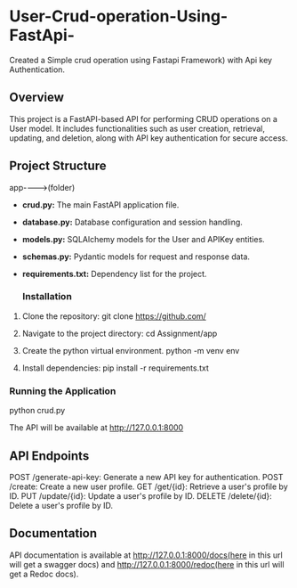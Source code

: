 # User-Crud-operation-Using-FastApi-
Created a Simple crud operation using Fastapi Framework) with Api key Authentication.

## Overview
This project is a FastAPI-based API for performing CRUD operations on a User model. It includes functionalities such as user creation, retrieval, updating, and deletion, along with API key authentication for secure access.

## Project Structure
app---->(folder)
- **crud.py:** The main FastAPI application file.
- **database.py:** Database configuration and session handling.
- **models.py:** SQLAlchemy models for the User and APIKey entities.
- **schemas.py:** Pydantic models for request and response data.
- **requirements.txt:** Dependency list for the project.

  ### Installation

1. Clone the repository:
    git clone https://github.com/

2. Navigate to the project directory:
    cd Assignment/app
   
3. Create the python virtual environment.
    python -m venv env

4. Install dependencies:
    pip install -r requirements.txt

### Running the Application
python crud.py


The API will be available at http://127.0.0.1:8000

## API Endpoints
POST /generate-api-key: Generate a new API key for authentication.
POST /create: Create a new user profile.
GET /get/{id}: Retrieve a user's profile by ID.
PUT /update/{id}: Update a user's profile by ID.
DELETE /delete/{id}: Delete a user's profile by ID.

## Documentation
API documentation is available at http://127.0.0.1:8000/docs(here in this url will get a swagger docs) and http://127.0.0.1:8000/redoc(here in this url will get a Redoc docs).
